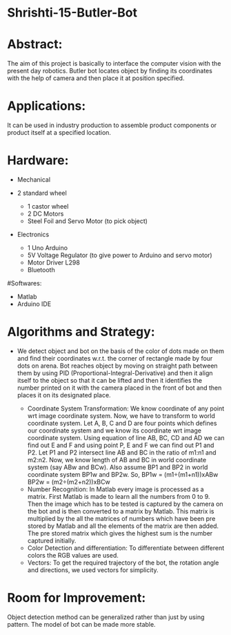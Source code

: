 # Shrishti-15-Butler-Bot

# Abstract: 

The aim of this project is basically to interface the computer vision with the present day robotics. Butler bot locates object by finding its coordinates with the help of camera and then place it at position specified.   

# Applications: 

It can be used in industry production to assemble product components or product itself at a specified location.  

# Hardware:  

* Mechanical 

* 2 standard wheel 
  * 1 castor wheel 
  * 2 DC Motors 
  * Steel Foil and Servo Motor (to pick object)  

* Electronics 
  
  * 1 Uno Arduino 
  * 5V Voltage Regulator (to give power to Arduino and servo motor)  
  * Motor Driver L298 
  * Bluetooth   

#Softwares: 
 
* Matlab 
* Arduino IDE

# Algorithms and Strategy: 

* We detect object and bot on the basis of the color of dots made on them and find their coordinates w.r.t. the corner of rectangle made by four dots on arena. Bot reaches object by moving on straight path between them by using PID (Proportional-Integral-Derivative) and then it align itself to the object so that it can be lifted and then it identifies the number printed on it with the camera placed in the front of bot and then places it on its designated place.  
  
  * Coordinate System Transformation: We know coordinate of any point wrt image coordinate system. Now, we have to transform to world coordinate system.  Let A, B, C and D are four points which defines our coordinate system and we know its coordinate wrt image coordinate system. Using equation of line AB, BC, CD and AD we can find out E and F and using point P, E and F we can find out P1 and P2. Let P1 and P2 intersect line AB and BC in the ratio of m1:n1 and m2:n2. Now, we know length of AB and BC in world coordinate system (say ABw and BCw). Also assume BP1 and BP2 in world coordinate system BP1w and BP2w. So, BP1w = (m1÷(m1+n1))xABw       BP2w = (m2÷(m2+n2))xBCw   
  * Number Recognition: In Matlab every image is processed as a matrix. First Matlab is made to learn all the numbers from 0 to 9. Then the image which has to be tested is captured by the camera on the bot and is then converted to a matrix by Matlab. This matrix is multiplied by the all the matrices of numbers which have been pre stored by Matlab and all the elements of the matrix are then added. The pre stored matrix which gives the highest sum is the number captured initially.    
  * Color Detection and differentiation: To differentiate between different colors the RGB values are used.  
  * Vectors: To get the required trajectory of the bot, the rotation angle and directions, we used vectors for simplicity.       

# Room for Improvement: 

Object detection method can be generalized rather than just by using pattern. The model of bot can be made more stable.
